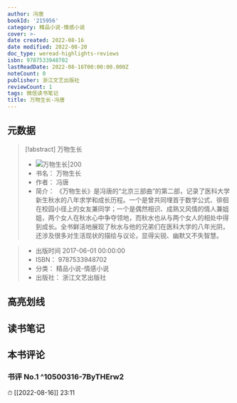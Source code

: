 ```yaml
---
author: 冯唐
bookId: '215956'
category: 精品小说-情感小说
cover: >-
date created: 2022-08-16
date modified: 2022-08-20
doc_type: weread-highlights-reviews
isbn: 9787533948702
lastReadDate: 2022-08-16T00:00:00.000Z
noteCount: 0
publisher: 浙江文艺出版社
reviewCount: 1
tags: 微信读书笔记
title: 万物生长-冯唐
---
```


## 元数据

> [!abstract] 万物生长
> - ![ 万物生长|200](https://wfqqreader-1252317822.image.myqcloud.com/cover/956/215956/t7_215956.jpg)
> - 书名： 万物生长
> - 作者： 冯唐
> - 简介： 《万物生长》是冯唐的“北京三部曲”的第二部，记录了医科大学新生秋水的八年求学和成长历程。一个是曾共同埋首于数学公式、徘徊在校园小径上的女友兼同学；一个是偶然相识、成熟又风情的情人兼姐姐，两个女人在秋水心中争夺领地，而秋水也从与两个女人的相处中得到成长。全书鲜活地展现了秋水与他的兄弟们在医科大学的八年光阴，还涉及很多对生活现状的描绘与议论，显得尖锐、幽默又不失智慧。

> - 出版时间 2017-06-01 00:00:00
> - ISBN： 9787533948702
> - 分类： 精品小说-情感小说
> - 出版社： 浙江文艺出版社

## 高亮划线

## 读书笔记

## 本书评论

### 书评 No.1 ^10500316-7ByTHErw2

⏱ [[2022-08-16]] 23:11
